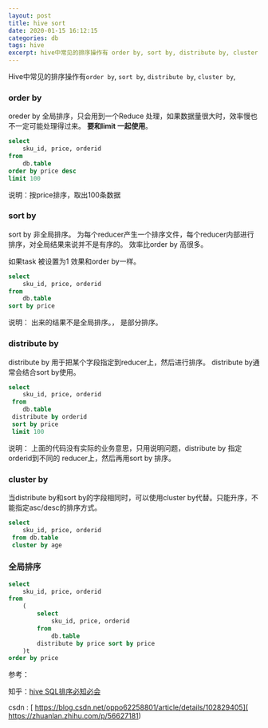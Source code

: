 ```yaml
---
layout: post
title: hive sort
date: 2020-01-15 16:12:15
categories: db  
tags: hive 
excerpt: hive中常见的排序操作有 order by, sort by, distribute by, cluster by
---
```



Hive中常见的排序操作有`order by`, `sort by`, `distribute by`, `cluster by`,


### order by

oreder by 全局排序，只会用到一个Reduce 处理，如果数据量很大时，效率慢也不一定可能处理得过来。 **要和limit 一起使用**。 

```sql
select 
	sku_id, price, orderid
from 
	db.table
order by price desc
limit 100
```

说明：按price排序，取出100条数据



### sort by

sort by 非全局排序。 为每个reducer产生一个排序文件，每个reducer内部进行排序，对全局结果来说并不是有序的。 效率比order by 高很多。 

如果task 被设置为1 效果和order by一样。

```sql
select 
	sku_id, price, orderid
from 
	db.table
sort by price 
```

说明： 出来的结果不是全局排序。， 是部分排序。 



### distribute by

distribute by 用于把某个字段指定到reducer上，然后进行排序。 distribute by通常会结合sort by使用。

```sql
select 
	sku_id, price, orderid
 from 
 	db.table
 distribute by orderid
 sort by price
 limit 100
```

说明： 上面的代码没有实际的业务意思，只用说明问题，distribute by 指定  orderid到不同的 reducer上，然后再用sort by 排序。 



### cluster by

当distribute by和sort by的字段相同时，可以使用cluster by代替。只能升序，不能指定asc/desc的排序方式。

```sql
select 
	sku_id, price, orderid
 from db.table 
 cluster by age

```



### 全局排序

```sql
select 
	sku_id, price, orderid
from 
	(
        select 
        	sku_id, price, orderid 
        from
        	db.table
        distribute by price sort by price
    )t 
order by price  
```



参考：

知乎：[hive SQL排序必知必会](https://zhuanlan.zhihu.com/p/56627181)

csdn :  [ https://blog.csdn.net/oppo62258801/article/details/102829405]( https://zhuanlan.zhihu.com/p/56627181)